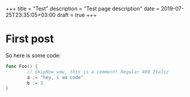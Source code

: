 +++
title = "Test"
description = "Test page description"
date = 2019-07-25T23:35:05+03:00
draft = true
+++

# First post

So here is some code:

```go
func Foo() {
        // SkipNow wow, this is a comment! Regular 400 Italic                80
        a := "hey, i am code"
        b := 3
}
```
